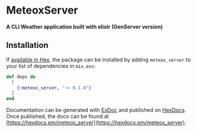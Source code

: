 # MeteoxServer

**A CLI Weather application built with elixir (GenServer version)**

## Installation

If [available in Hex](https://hex.pm/docs/publish), the package can be installed
by adding `meteox_server` to your list of dependencies in `mix.exs`:

```elixir
def deps do
  [
    {:meteox_server, "~> 0.1.0"}
  ]
end
```

Documentation can be generated with [ExDoc](https://github.com/elixir-lang/ex_doc)
and published on [HexDocs](https://hexdocs.pm). Once published, the docs can
be found at [https://hexdocs.pm/meteox_server](https://hexdocs.pm/meteox_server).

